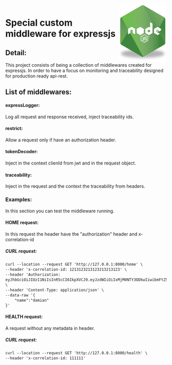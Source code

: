 <img src="https://github.com/damiancipolat/node-bff/blob/master/doc/node.png?raw=true" width="150px" align="right" />

# Special custom middleware for expressjs

## **Detail**:
This project consists of being a collection of middlewares created for expressjs. In order to have a focus on monitoring and traceability designed for production ready api-rest.

## **List of middlewares**:

#### **expressLogger**:
Log all request and response received, inject traceability ids.

#### **restrict**:
Allow a request only if have an authorization header.

#### **tokenDecoder**:
Inject in the context clienId from jwt and in the request object.

#### **traceability**:
Inject in the request and the context the traceability from headers.

### Examples:
In this section you can test the middleware running.

#### **HOME request**:
In this request the header have the "authorization" header and x-correlation-id

##### CURL request:
```console
curl --location --request GET 'http://127.0.0.1:8000/home' \
--header 'x-correlation-id: 1213123213123213213123' \
--header 'Authorization: eyJhbGciOiJIUzI1NiIsInR5cCI6IkpXVCJ9.eyJzdWIiOiIxMjM0NTY3ODkwIiwibmFtZSI6IkpvaG4gRG9lIiwiaWF0IjoxNTE2MjM5MDIyfQ.SflKxwRJSMeKKF2QT4fwpMeJf36POk6yJV_adQssw5c' \
--header 'Content-Type: application/json' \
--data-raw '{
    "name":"damian"
}'
```

#### **HEALTH request**:
A request without any metadata in header.

##### CURL request:
```console
curl --location --request GET 'http://127.0.0.1:8000/health' \
--header 'x-correlation-id: 111111'
```

